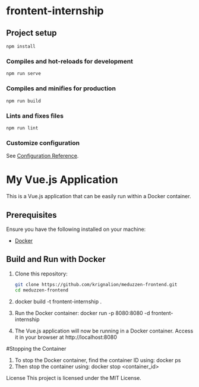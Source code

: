# frontent-internship

## Project setup
```
npm install
```

### Compiles and hot-reloads for development
```
npm run serve
```

### Compiles and minifies for production
```
npm run build
```

### Lints and fixes files
```
npm run lint
```

### Customize configuration
See [Configuration Reference](https://cli.vuejs.org/config/).


# My Vue.js Application

This is a Vue.js application that can be easily run within a Docker container.

## Prerequisites

Ensure you have the following installed on your machine:
- [Docker](https://www.docker.com/get-started)

## Build and Run with Docker

1. Clone this repository:
   ```bash
   git clone https://github.com/krignalion/meduzzen-frontend.git
   cd meduzzen-frontend

2. docker build -t frontent-internship .

3. Run the Docker container:
    docker run -p 8080:8080 -d frontent-internship

4. The Vue.js application will now be running in a Docker container. Access it in your browser at http://localhost:8080

#Stopping the Container
1. To stop the Docker container, find the container ID using:
    docker ps
2. Then stop the container using:
    docker stop <container_id>

License
This project is licensed under the MIT License.
